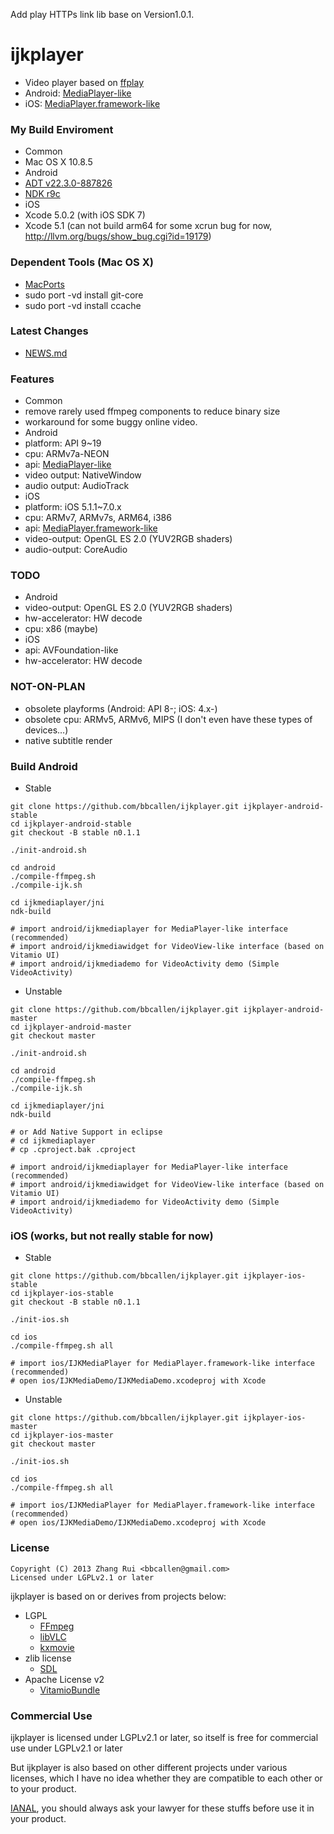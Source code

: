 Add play HTTPs link lib base on Version1.0.1.

ijkplayer
=========
- Video player based on [ffplay](http://ffmpeg.org)
 - Android: [MediaPlayer-like](android/ijkmediaplayer/src/tv/danmaku/ijk/media/player/AbstractMediaPlayer.java)
 - iOS: [MediaPlayer.framework-like](ios/IJKMediaPlayer/IJKMediaPlayer/IJKMediaPlayback.h)

### My Build Enviroment
- Common
 - Mac OS X 10.8.5
- Android
 - [ADT v22.3.0-887826](http://developer.android.com/sdk/index.html)
 - [NDK r9c](http://developer.android.com/tools/sdk/ndk/index.html)
- iOS
 - Xcode 5.0.2 (with iOS SDK 7)
 - Xcode 5.1 (can not build arm64 for some xcrun bug for now, http://llvm.org/bugs/show_bug.cgi?id=19179)

### Dependent Tools (Mac OS X)
- [MacPorts](http://www.macports.org/install.php)
 - sudo port -vd install git-core
 - sudo port -vd install ccache

### Latest Changes
- [NEWS.md](NEWS.md)

### Features
- Common
 - remove rarely used ffmpeg components to reduce binary size
 - workaround for some buggy online video.
- Android
 - platform: API 9~19
 - cpu: ARMv7a-NEON
 - api: [MediaPlayer-like](android/ijkmediaplayer/src/tv/danmaku/ijk/media/player/AbstractMediaPlayer.java)
 - video output: NativeWindow
 - audio output: AudioTrack
- iOS
 - platform: iOS 5.1.1~7.0.x
 - cpu: ARMv7, ARMv7s, ARM64, i386
 - api: [MediaPlayer.framework-like](ios/IJKMediaPlayer/IJKMediaPlayer/IJKMediaPlayback.h)
 - video-output: OpenGL ES 2.0 (YUV2RGB shaders)
 - audio-output: CoreAudio

### TODO
- Android
 - video-output: OpenGL ES 2.0 (YUV2RGB shaders)
 - hw-accelerator: HW decode
 - cpu: x86 (maybe)
- iOS
 - api: AVFoundation-like
 - hw-accelerator: HW decode

### NOT-ON-PLAN
- obsolete playforms (Android: API 8-; iOS: 4.x-)
- obsolete cpu: ARMv5, ARMv6, MIPS (I don't even have these types of devices…)
- native subtitle render

### Build Android
- Stable

```
git clone https://github.com/bbcallen/ijkplayer.git ijkplayer-android-stable
cd ijkplayer-android-stable
git checkout -B stable n0.1.1

./init-android.sh

cd android
./compile-ffmpeg.sh
./compile-ijk.sh

cd ijkmediaplayer/jni
ndk-build

# import android/ijkmediaplayer for MediaPlayer-like interface (recommended)
# import android/ijkmediawidget for VideoView-like interface (based on Vitamio UI)
# import android/ijkmediademo for VideoActivity demo (Simple VideoActivity)
```

- Unstable

```
git clone https://github.com/bbcallen/ijkplayer.git ijkplayer-android-master
cd ijkplayer-android-master
git checkout master

./init-android.sh

cd android
./compile-ffmpeg.sh
./compile-ijk.sh

cd ijkmediaplayer/jni
ndk-build

# or Add Native Support in eclipse
# cd ijkmediaplayer
# cp .cproject.bak .cproject

# import android/ijkmediaplayer for MediaPlayer-like interface (recommended)
# import android/ijkmediawidget for VideoView-like interface (based on Vitamio UI)
# import android/ijkmediademo for VideoActivity demo (Simple VideoActivity)
```

### iOS (works, but not really stable for now)
- Stable

```
git clone https://github.com/bbcallen/ijkplayer.git ijkplayer-ios-stable
cd ijkplayer-ios-stable
git checkout -B stable n0.1.1

./init-ios.sh

cd ios
./compile-ffmpeg.sh all

# import ios/IJKMediaPlayer for MediaPlayer.framework-like interface (recommended)
# open ios/IJKMediaDemo/IJKMediaDemo.xcodeproj with Xcode
```

- Unstable

```
git clone https://github.com/bbcallen/ijkplayer.git ijkplayer-ios-master
cd ijkplayer-ios-master
git checkout master

./init-ios.sh

cd ios
./compile-ffmpeg.sh all

# import ios/IJKMediaPlayer for MediaPlayer.framework-like interface (recommended)
# open ios/IJKMediaDemo/IJKMediaDemo.xcodeproj with Xcode
```

### License

```
Copyright (C) 2013 Zhang Rui <bbcallen@gmail.com> 
Licensed under LGPLv2.1 or later
```

ijkplayer is based on or derives from projects below:
- LGPL
  - [FFmpeg](http://git.videolan.org/?p=ffmpeg.git)
  - [libVLC](http://git.videolan.org/?p=vlc.git)
  - [kxmovie](https://github.com/kolyvan/kxmovie)
- zlib license
  - [SDL](http://www.libsdl.org)
- Apache License v2
  - [VitamioBundle](https://github.com/yixia/VitamioBundle)

### Commercial Use
ijkplayer is licensed under LGPLv2.1 or later, so itself is free for commercial use under LGPLv2.1 or later

But ijkplayer is also based on other different projects under various licenses, which I have no idea whether they are compatible to each other or to your product.

[IANAL](http://en.wikipedia.org/wiki/IANAL), you should always ask your lawyer for these stuffs before use it in your product.
